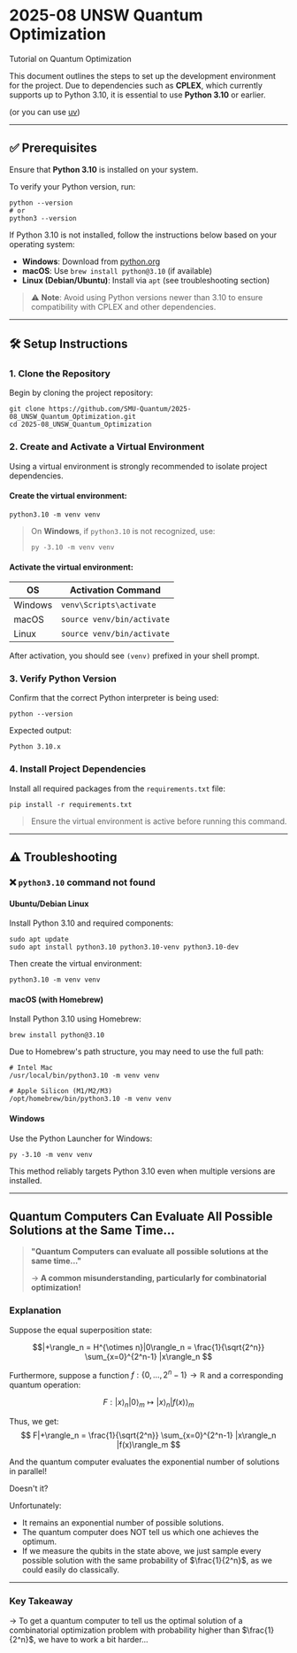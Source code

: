 # 2025-08 UNSW Quantum Optimization
Tutorial on Quantum Optimization

This document outlines the steps to set up the development environment for the project. Due to dependencies such as **CPLEX**, which currently supports up to Python 3.10, it is essential to use **Python 3.10** or earlier.

(or you can use [uv](https://github.com/SMU-Quantum/2025-08_UNSW_Quantum_Optimization/blob/main/how_to_use_uv.md))

---

## ✅ Prerequisites

Ensure that **Python 3.10** is installed on your system.

To verify your Python version, run:

    python --version
    # or
    python3 --version

If Python 3.10 is not installed, follow the instructions below based on your operating system:

- **Windows**: Download from [python.org](https://www.python.org/downloads/)
- **macOS**: Use `brew install python@3.10` (if available)
- **Linux (Debian/Ubuntu)**: Install via `apt` (see troubleshooting section)

> ⚠️ **Note**: Avoid using Python versions newer than 3.10 to ensure compatibility with CPLEX and other dependencies.

---

## 🛠️ Setup Instructions

### 1. Clone the Repository

Begin by cloning the project repository:

    git clone https://github.com/SMU-Quantum/2025-08_UNSW_Quantum_Optimization.git
    cd 2025-08_UNSW_Quantum_Optimization

### 2. Create and Activate a Virtual Environment

Using a virtual environment is strongly recommended to isolate project dependencies.

#### Create the virtual environment:

    python3.10 -m venv venv

> On **Windows**, if `python3.10` is not recognized, use:  
> 
>     py -3.10 -m venv venv

#### Activate the virtual environment:

| OS       | Activation Command               |
|---------|----------------------------------|
| Windows | `venv\Scripts\activate`          |
| macOS   | `source venv/bin/activate`       |
| Linux   | `source venv/bin/activate`       |

After activation, you should see `(venv)` prefixed in your shell prompt.

### 3. Verify Python Version

Confirm that the correct Python interpreter is being used:

    python --version

Expected output:
    
    Python 3.10.x

### 4. Install Project Dependencies

Install all required packages from the `requirements.txt` file:

    pip install -r requirements.txt

> Ensure the virtual environment is active before running this command.

---

## ⚠️ Troubleshooting

### ❌ `python3.10` command not found

#### Ubuntu/Debian Linux

Install Python 3.10 and required components:

    sudo apt update
    sudo apt install python3.10 python3.10-venv python3.10-dev

Then create the virtual environment:

    python3.10 -m venv venv

#### macOS (with Homebrew)

Install Python 3.10 using Homebrew:

    brew install python@3.10

Due to Homebrew's path structure, you may need to use the full path:

    # Intel Mac
    /usr/local/bin/python3.10 -m venv venv

    # Apple Silicon (M1/M2/M3)
    /opt/homebrew/bin/python3.10 -m venv venv

#### Windows

Use the Python Launcher for Windows:

    py -3.10 -m venv venv

This method reliably targets Python 3.10 even when multiple versions are installed.

---



## Quantum Computers Can Evaluate All Possible Solutions at the Same Time...

> **"Quantum Computers can evaluate all possible solutions at the same time..."**
>
> → **A common misunderstanding, particularly for combinatorial optimization!**

### Explanation

Suppose the equal superposition state:

$$|+\rangle_n = H^{\otimes n}|0\rangle_n = \frac{1}{\sqrt{2^n}} \sum_{x=0}^{2^n-1} |x\rangle_n $$

Furthermore, suppose a function $f: \{0, \dots, 2^n - 1\} \to \mathbb{R}$ and a corresponding quantum operation:

$$ F: |x\rangle_n |0\rangle_m \mapsto |x\rangle_n |f(x)\rangle_m $$

Thus, we get:
$$ F|+\rangle_n = \frac{1}{\sqrt{2^n}} \sum_{x=0}^{2^n-1} |x\rangle_n |f(x)\rangle_m $$

And the quantum computer evaluates the exponential number of solutions in parallel!

Doesn't it?

Unfortunately:
- It remains an exponential number of possible solutions.
- The quantum computer does NOT tell us which one achieves the optimum.
- If we measure the qubits in the state above, we just sample every possible solution with the same probability of $\frac{1}{2^n}$, as we could easily do classically.

---

### Key Takeaway

→ To get a quantum computer to tell us the optimal solution of a combinatorial optimization problem with probability higher than $\frac{1}{2^n}$, we have to work a bit harder...